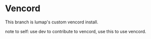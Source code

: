 # Vencord

This branch is lumap's custom vencord install.

note to self: use dev to contribute to vencord, use this to use vencord.
